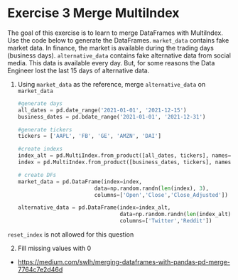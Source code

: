 # Exercise 3 Merge MultiIndex

The goal of this exercise is to learn to merge DataFrames with MultiIndex.
Use the code below to generate the DataFrames. `market_data` contains fake market data. In finance, the market is available during the trading days (business days). `alternative_data` contains fake alternative data from social media. This data is available every day. But, for some reasons the Data Engineer lost the last 15 days of alternative data.

1. Using `market_data` as the reference, merge `alternative_data` on `market_data`

    ```python
    #generate days
    all_dates = pd.date_range('2021-01-01', '2021-12-15')
    business_dates = pd.bdate_range('2021-01-01', '2021-12-31')

    #generate tickers
    tickers = ['AAPL', 'FB', 'GE', 'AMZN', 'DAI']

    #create indexs
    index_alt = pd.MultiIndex.from_product([all_dates, tickers], names=['Date', 'Ticker'])
    index = pd.MultiIndex.from_product([business_dates, tickers], names=['Date', 'Ticker'])

    # create DFs
    market_data = pd.DataFrame(index=index,
                            data=np.random.randn(len(index), 3),
                            columns=['Open','Close','Close_Adjusted'])

    alternative_data = pd.DataFrame(index=index_alt,
                                    data=np.random.randn(len(index_alt), 2),
                                    columns=['Twitter','Reddit'])
    ```

`reset_index` is not allowed for this question

2. Fill missing values with 0

- https://medium.com/swlh/merging-dataframes-with-pandas-pd-merge-7764c7e2d46d

